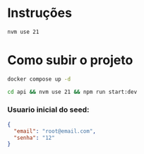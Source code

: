 # Instruções

```bash
nvm use 21
```

# Como subir o projeto

```bash
docker compose up -d

cd api && nvm use 21 && npm run start:dev
```

### Usuario  inicial do seed:

```json
{
  "email": "root@email.com",
  "senha": "12"
}

```